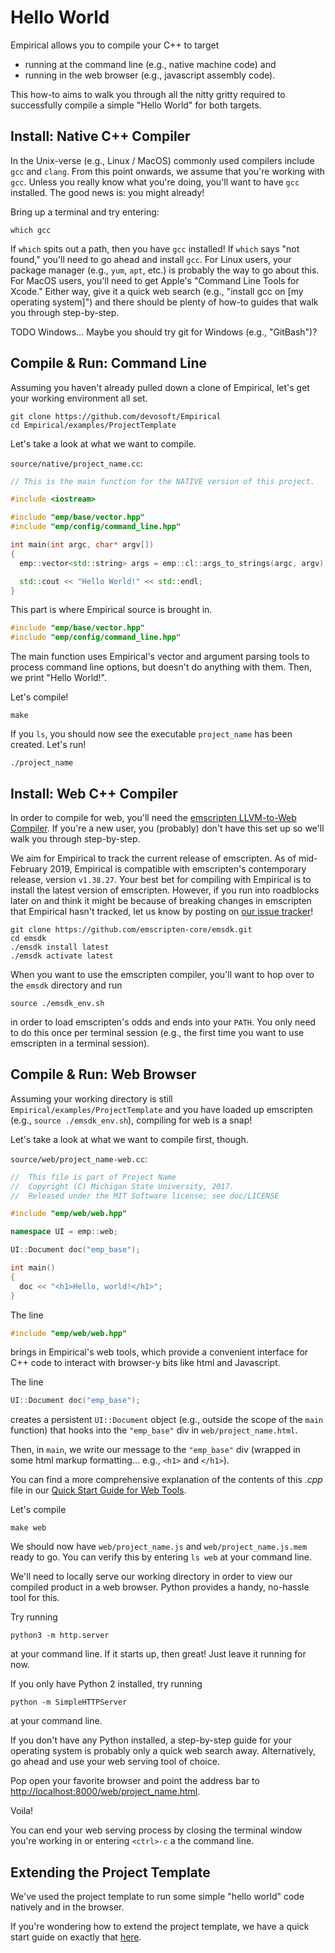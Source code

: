 # Hello World

Empirical allows you to compile your C++ to target

- running at the command line (e.g., native machine code) and
- running in the web browser (e.g., javascript assembly code).

This how-to aims to walk you through all the nitty gritty required to
successfully compile a simple "Hello World" for both targets.

## Install: Native C++ Compiler

In the Unix-verse (e.g., Linux / MacOS) commonly used compilers include
`gcc` and `clang`. From this point onwards, we assume that you're
working with `gcc`. Unless you really know what you're doing, you'll
want to have `gcc` installed. The good news is: you might already!

Bring up a terminal and try entering:

```shell
which gcc
```

If `which` spits out a path, then you have `gcc` installed! If `which`
says "not found," you'll need to go ahead and install `gcc`. For
Linux users, your package manager (e.g., `yum`, `apt`, etc.) is probably
the way to go about this. For MacOS users, you'll need to get Apple's
"Command Line Tools for Xcode." Either way, give it a quick web search
(e.g., "install gcc on [my operating system]") and there should be
plenty of how-to guides that walk you through step-by-step.

TODO Windows... Maybe you should try git for Windows (e.g.,
"GitBash")?

## Compile & Run: Command Line

Assuming you haven't already pulled down a clone of Empirical, let's
get your working environment all set.

```shell
git clone https://github.com/devosoft/Empirical
cd Empirical/examples/ProjectTemplate
```

Let's take a look at what we want to compile.

`source/native/project_name.cc`:

```cpp
// This is the main function for the NATIVE version of this project.

#include <iostream>

#include "emp/base/vector.hpp"
#include "emp/config/command_line.hpp"

int main(int argc, char* argv[])
{
  emp::vector<std::string> args = emp::cl::args_to_strings(argc, argv);

  std::cout << "Hello World!" << std::endl;
}
```

This part is where Empirical source is brought in.

```cpp
#include "emp/base/vector.hpp"
#include "emp/config/command_line.hpp"
```

The main function uses Empirical's vector and argument parsing tools to
process command line options, but doesn't do anything with them. Then,
we print "Hello World!".

Let's compile!

```shell
make
```

If you `ls`, you should now see the executable `project_name` has been
created. Let's run!

```shell
./project_name
```

## Install: Web C++ Compiler

In order to compile for web, you'll need the [emscripten LLVM-to-Web
Compiler](https://emscripten.org). If you're a new user, you (probably)
don't have this set up so we'll walk you through step-by-step.

We aim for Empirical to track the current release of emscripten. As of
mid-February 2019, Empirical is compatible with emscripten's
contemporary release, version `v1.38.27`. Your best bet for compiling
with Empirical is to install the latest version of emscripten. However,
if you run into roadblocks later on and think it might be because of
breaking changes in emscripten that Empirical hasn't tracked, let us
know by posting on [our issue
tracker](https://github.com/devosoft/Empirical/issues)!

```shell
git clone https://github.com/emscripten-core/emsdk.git
cd emsdk
./emsdk install latest
./emsdk activate latest
```

When you want to use the emscripten compiler, you'll want to hop over
to the `emsdk` directory and run

```shell
source ./emsdk_env.sh
```

in order to load emscripten's odds and ends into your `PATH`. You only
need to do this once per terminal session (e.g., the first time you want
to use emscripten in a terminal session).

## Compile & Run: Web Browser

Assuming your working directory is still
`Empirical/examples/ProjectTemplate` and you have loaded up emscripten
(e.g., `source ./emsdk_env.sh`), compiling for web is a snap!

Let's take a look at what we want to compile first, though.

`source/web/project_name-web.cc`:

```cpp
//  This file is part of Project Name
//  Copyright (C) Michigan State University, 2017.
//  Released under the MIT Software license; see doc/LICENSE

#include "emp/web/web.hpp"

namespace UI = emp::web;

UI::Document doc("emp_base");

int main()
{
  doc << "<h1>Hello, world!</h1>";
}
```

The line

```cpp
#include "emp/web/web.hpp"
```

brings in Empirical's web tools, which provide a convenient interface
for C++ code to interact with browser-y bits like html and Javascript.

The line

```cpp
UI::Document doc("emp_base");
```

creates a persistent `UI::Document` object (e.g., outside the scope of
the `main` function) that hooks into the `"emp_base"` div in
`web/project_name.html`.

Then, in `main`, we write our message to the `"emp_base"` div (wrapped
in some html markup formatting... e.g., `<h1>` and `</h1>`).

You can find a more comprehensive explanation of the contents of this
*.cpp* file in our [Quick Start Guide for Web
Tools](3-WebTools).

Let's compile

```shell
make web
```

We should now have `web/project_name.js` and `web/project_name.js.mem`
ready to go. You can verify this by entering `ls web` at your command
line.

We'll need to locally serve our working directory in order to view our
compiled product in a web browser. Python provides a handy, no-hassle
tool for this.

Try running

```shell
python3 -m http.server
```

at your command line. If it starts up, then great! Just leave it running
for now.

If you only have Python 2 installed, try running

```shell
python -m SimpleHTTPServer
```

at your command line.

If you don't have any Python installed, a step-by-step guide for your
operating system is probably only a quick web search away.
Alternatively, go ahead and use your web serving tool of choice.

Pop open your favorite browser and point the address bar to
<http://localhost:8000/web/project_name.html>.

Voila!

You can end your web serving process by closing the terminal window
you're working in or entering `<ctrl>-c` a the command line.

## Extending the Project Template

We've used the project template to run some simple "hello world" code
natively and in the browser.

If you're wondering how to extend the project template, we have a quick
start guide on exactly that [here](4-UsingProjectTemplate).
